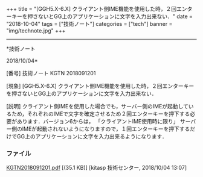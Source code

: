 ﻿+++
title = "[GGH5.X-6.X] クライアント側IME機能を使用した時，２回エンターキーを押さないとGG上のアプリケーションに文字を入力出来ない．"
date = "2018-10-04"
tags = ["技術ノート"]
categories = ["tech"]
banner = "img/technote.jpg"
+++

-----------------------------------------------------------------------------------------------------------------------------

*技術ノート

2018/10/04*


[番号]
技術ノート KGTN 2018091201

[現象]
[GGH5.X-6.X]
クライアント側IME機能を使用した時，２回エンターキーを押さないとGG上のアプリケーションに文字を入力出来ない．

[説明]
クライアント側IMEを使用した場合でも，サーバー側のIMEが起動しているため，それぞれのIMEで文字を確定させるため２回エンターキーを押下する必要があります．バージョン6からは，
「クライアントIME使用時に限り」
サーバー側のIMEが起動されないようになりますので，１回エンターキーを押下するだけでGG上のアプリケーションに文字を入力出来るようになります．


### ファイル

 
 


[KGTN2018091201.pdf](http://techreport.kitasp.net/attachments/download/4159/KGTN2018091201.pdf)
 [(35.1 KB)] [kitasp 技術センター, 2018/10/04
13:07]


 


 

